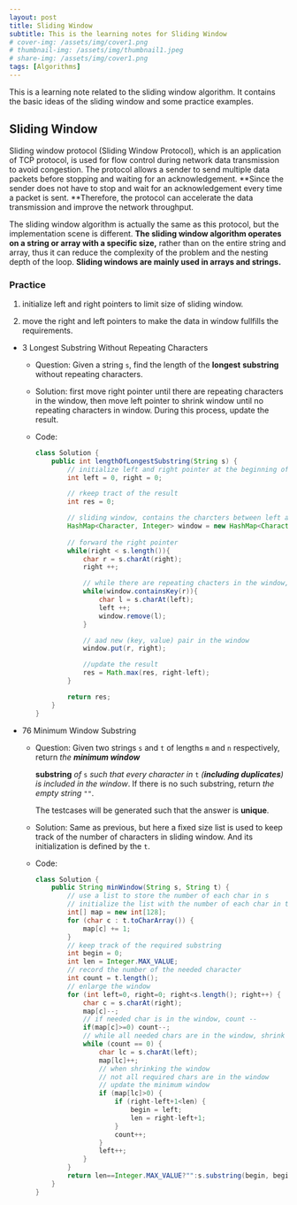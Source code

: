```yaml
---
layout: post
title: Sliding Window
subtitle: This is the learning notes for Sliding Window
# cover-img: /assets/img/cover1.png
# thumbnail-img: /assets/img/thumbnail1.jpeg
# share-img: /assets/img/cover1.png
tags: [Algorithms]
---
```


This is a learning note related to the sliding window algorithm. It contains the basic ideas of the sliding window and some practice examples.

## Sliding Window

Sliding window protocol (Sliding Window Protocol), which is an application of TCP protocol, is used for flow control during network data transmission to avoid congestion. The protocol allows a sender to send multiple data packets before stopping and waiting for an acknowledgement. **Since the sender does not have to stop and wait for an acknowledgement every time a packet is sent. **Therefore, the protocol can accelerate the data transmission and improve the network throughput.

The sliding window algorithm is actually the same as this protocol, but the implementation scene is different. **The sliding window algorithm operates on a string or array with a specific size,** rather than on the entire string and array, thus it can reduce the complexity of the problem and the nesting depth of the loop. **Sliding windows are mainly used in arrays and strings.**

### Practice

1. initialize left and right pointers to limit size of sliding window. 

2. move the right and left pointers to make the data in window fullfills the requirements.

   

* 3 Longest Substring Without Repeating Characters

  * Question: Given a string `s`, find the length of the **longest** **substring** without repeating characters.

  * Solution: first move right pointer until there are repeating characters in the window, then move left pointer to shrink window until no repeating characters in window. During this process, update the result. 

  * Code:

    ```java
    class Solution {
        public int lengthOfLongestSubstring(String s) {
            // initialize left and right pointer at the beginning of string
            int left = 0, right = 0; 
    
            // rkeep tract of the result
            int res = 0;
    
            // sliding window, contains the charcters between left and right
            HashMap<Character, Integer> window = new HashMap<Character, Integer>();
            
            // forward the right pointer
            while(right < s.length()){
                char r = s.charAt(right);
                right ++;
    
                // while there are repeating chacters in the window, shrink window
                while(window.containsKey(r)){
                    char l = s.charAt(left);
                    left ++;
                    window.remove(l);
                }
    
                // aad new (key, value) pair in the window
                window.put(r, right);
    
                //update the result
                res = Math.max(res, right-left);
            }
    
            return res;
        }
    }
    ```

* 76 Minimum Window Substring

  * Question: Given two strings `s` and `t` of lengths `m` and `n` respectively, return *the **minimum window*** 

    **substring** *of* `s` *such that every character in* `t` *(**including duplicates**) is included in the window*. If there is no such substring, return *the empty string* `""`.

    The testcases will be generated such that the answer is **unique**.

  * Solution: Same as previous, but here a fixed size list is used to keep track of the number of characters in sliding window. And its initialization is defined by the `t`. 

  * Code: 

    ```java
    class Solution {
        public String minWindow(String s, String t) {
            // use a list to store the number of each char in s
            // initialize the list with the number of each char in t
            int[] map = new int[128];
            for (char c : t.toCharArray()) {
                map[c] += 1;
            }
            // keep track of the required substring
            int begin = 0;
            int len = Integer.MAX_VALUE;
            // record the number of the needed character
            int count = t.length();
            // enlarge the window
            for (int left=0, right=0; right<s.length(); right++) {
                char c = s.charAt(right);
                map[c]--;
                // if needed char is in the window, count --
                if(map[c]>=0) count--; 
                // while all needed chars are in the window, shrink the window
                while (count == 0) {
                    char lc = s.charAt(left);
                    map[lc]++;
                    // when shrinking the window
                    // not all required chars are in the window
                    // update the minimum window
                    if (map[lc]>0) {
                        if (right-left+1<len) {
                            begin = left;
                            len = right-left+1;
                        }
                        count++;
                    }
                    left++;
                }
            }
            return len==Integer.MAX_VALUE?"":s.substring(begin, begin+len);
        }
    }
    ```

